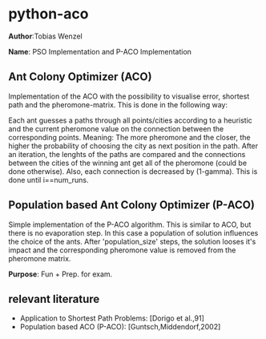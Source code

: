 # python-aco
__Author__:Tobias Wenzel

__Name__: PSO Implementation and P-ACO Implementation


## Ant Colony Optimizer (ACO)
Implementation of the ACO with the possibility to visualise error, shortest path and the pheromone-matrix. This is done in the following way: 

Each ant guesses a paths through all points/cities according to a heuristic and the current pheromone value on the connection between the corresponding points. Meaning: The more pheromone and the closer, the higher the probability of choosing the city as next position in the path. After an iteration, the lenghts of the paths are compared and the connections between the cities of the winning ant get all of
the pheromone (could be done otherwise). Also, each connection is
decreased by (1-gamma). This is done until i==num_runs.


## Population based Ant Colony Optimizer (P-ACO)

Simple implementation of the P-ACO algorithm. This is similar to ACO, but there is no evaporation step. In this case a population of solution influences the choice of the ants. After 'population_size' steps, the solution looses it's impact and the corresponding pheromone value is removed from the pheromone matrix.

__Purpose__: Fun + Prep. for exam.

## relevant literature

- Application to Shortest Path Problems: [Dorigo et al.,91] 
- Population based ACO (P-ACO): [Guntsch,Middendorf,2002]
